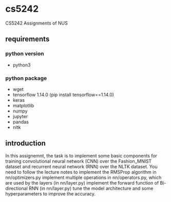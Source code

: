 # cs5242
CS5242 Assignments of NUS

## requirements
### python version
- python3

### python package
- wget
- tensorflow 1.14.0 (pip install tensorflow==1.14.0)
- keras
- matplotlib
- numpy
- jupyter
- pandas
- nltk

## introduction

In this assignemnt, the task is to implement some basic components for training convolutional neural network (CNN) over the Fashion_MNIST dataset and recurrent neural network (RNN) over the NLTK dataset. You need to follow the lecture notes to
implement the RMSProp algorithm in nn/optimizers.py
implement multiple operations in nn/operators.py, which are used by the layers (in nn/layer.py)
implement the forward function of Bi-directional RNN (in nn/layer.py)
tune the model architecture and some hyperparameters to improve the accuracy.
